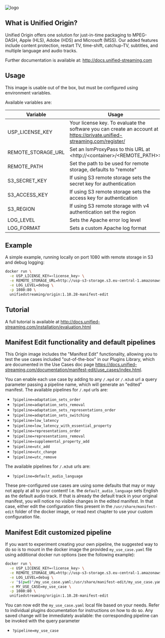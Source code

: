 ![logo](https://raw.githubusercontent.com/unifiedstreaming/origin/master/unifiedstreaming-logo-black.png)

What is Unified Origin?
-----------------------
Unified Origin offers one solution for just-in-time packaging to MPEG-DASH, Apple (HLS), Adobe (HDS) and Microsoft (MSS). Our added features include content protection, restart TV, time-shift, catchup-TV, subtitles, and multiple language and audio tracks.

Further documentation is available at: <http://docs.unified-streaming.com>

Usage
-----
This image is usable out of the box, but must be configured using environment variables.

Available variables are:

|Variable        |Usage   |Mandatory?|
|----------------|--------|----------|
|USP_LICENSE_KEY |Your license key. To evaluate the software you can create an account at <https://private.unified-streaming.com/register/>|Yes|
|REMOTE_STORAGE_URL|Set an IsmProxyPass to this URL at <http://<container\>/<REMOTE_PATH\>>|No|
|REMOTE_PATH|Set the path to be used for remote storage, defaults to "remote"|No|
|S3_SECRET_KEY|If using S3 remote storage sets the secret key for authentication|No|
|S3_ACCESS_KEY|If using S3 remote storage sets the access key for authentication|No|
|S3_REGION|If using S3 remote storage with v4 authentication set the region|No|
|LOG_LEVEL|Sets the Apache error log level|No|
|LOG_FORMAT|Sets a custom Apache log format|No|


Example
-------
A simple example, running locally on port 1080 with remote storage in S3 and debug logging:

```bash
docker run \
  -e USP_LICENSE_KEY=<license_key> \
  -e REMOTE_STORAGE_URL=http://usp-s3-storage.s3.eu-central-1.amazonaws.com/ \
  -e LOG_LEVEL=debug \
  -p 1080:80 \
  unifiedstreaming/origin:1.10.28-manifest-edit
```

Tutorial
--------
A full tutorial is available at <http://docs.unified-streaming.com/installation/evaluation.html>

Manifest Edit functionality and default pipelines
---------------------------------------------------

This Origin image includes the "Manifest Edit" functionality, allowing you to
test the use cases included "out-of-the-box" in our Plugins Library, which
are documented in the Use Cases doc page 
<https://docs.unified-streaming.com/documentation/manifest-edit/use_cases/index.html>.

You can enable each use case by adding to any `/.mpd` or `/.m3u8` url a query
parameter passing a pipeline name, which will generate an "edited" manifest.
The available pipelines for `/.mpd` urls are:

- `?pipeline=adaptation_sets_order`
- `?pipeline=adaptation_sets_removal`
- `?pipeline=adaptation_sets_representations_order`
- `?pipeline=adaptation_sets_switching`
- `?pipeline=low_latency`
- `?pipeline=low_latency_with_essential_property`
- `?pipeline=representations_order`
- `?pipeline=representations_removal`
- `?pipeline=supplemental_property_add`
- `?pipeline=utc_add`
- `?pipeline=utc_change`
- `?pipeline=utc_remove`

The available pipelines for `/.m3u8` urls are:

- `?pipeline=default_audio_language`

These pre-configured use cases are using some defaults that may or may not
apply at all to your content!
I.e. the `default_audio_language` sets English as the default audio track. If
that is already the default track in your original manifest, you will notice
no visible changes in the edited manifest. In that case, either edit the
configuration files present in the `/usr/share/manifest-edit` folder of the
docker image, or read next chapter to use your custom configuration file.

Manifest Edit customized pipeline
---------------------------------

If you want to experiment creating your own pipeline, the suggested way to
do so is to mount in the docker image the provided `my_use_case.yaml` file
using additional docker run options (see the following example):

```bash
docker run \
  -e USP_LICENSE_KEY=<license_key> \
  -e REMOTE_STORAGE_URL=http://usp-s3-storage.s3.eu-central-1.amazonaws.com/ \
  -e LOG_LEVEL=debug \
  -v "$(pwd)"/my_use_case.yaml:/usr/share/manifest-edit/my_use_case.yaml \
  -e MY_USE_CASE=my_use_case \
  -p 1080:80 \
  unifiedstreaming/origin:1.10.28-manifest-edit
```

You can now edit the `my_use_case.yaml` local file based on your needs. Refer
to individual plugins documentation for instructions on how to do so. Any
saved change will be immediately available: the corresponding pipeline can be
invoked with the query parameter

- `?pipeline=my_use_case`